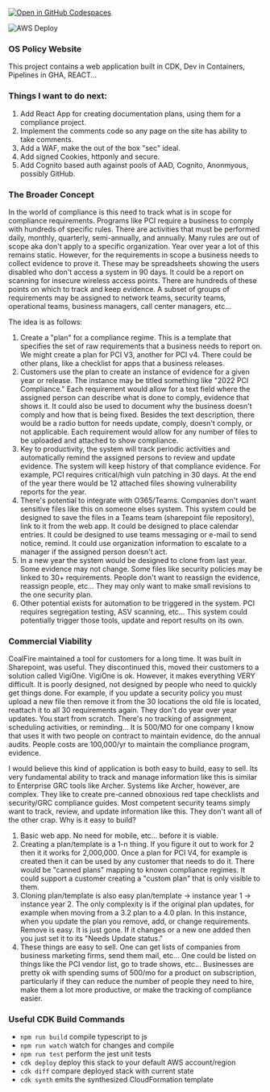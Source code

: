 [![Open in GitHub Codespaces](https://github.com/codespaces/badge.svg)](https://github.com/codespaces/new?hide_repo_select=true&ref=main&repo=568248659)

![AWS Deploy](https://github.com/ppottorff/ospolicy.com/actions/workflows/deploycdk.yml/badge.svg)


### OS Policy Website

This project contains a web application built in CDK, Dev in Containers, Pipelines in GHA, REACT...  

### Things I want to do next:
1. Add React App for creating documentation plans, using them for a compliance project.
1. Implement the comments code so any page on the site has ability to take comments.
1. Add a WAF, make the out of the box "sec" ideal.
1. Add signed Cookies, httponly and secure.
1. Add Cognito based auth against pools of AAD, Cognito, Anonmyous, possibly GitHub.

### The Broader Concept

In the world of compliance is this need to track what is in scope for compliance requirements. Programs like PCI require a business to comply with hundreds of specific rules. There are activities that must be performed daily, monthly, quarterly, semi-annually, and annually. Many rules are out of scope aka don't apply to a specific organization. Year over year a lot of this remains static. However, for the requirements in scope a business needs to collect evidence to prove it. These may be spreadsheets showing the users disabled who don't access a system in 90 days. It could be a report on scanning for insecure wireless access points. There are hundreds of these points on which to track and keep evidence. A subset of groups of requirements may be assigned to network teams, security teams, operational teams, business managers, call center managers, etc...

The idea is as follows:
1. Create a "plan" for a compliance regime. This is a template that specifies the set of raw requirements that a business needs to report on. We might create a plan for PCI V3, another for PCI v4. There could be other plans, like a checklist for apps that a business releases. 
1. Customers use the plan to create an instance of evidence for a given year or release. The instance may be titled something like "2022 PCI Compliance." Each requirement would allow for a text field where the assigned person can describe what is done to comply, evidence that shows it. It could also be used to document why the business doesn't comply and how that is being fixed. Besides the text description, there would be a radio button for needs update, comply, doesn't comply, or not applicable. Each requirement would allow for any number of files to be uploaded and attached to show compliance.
1. Key to productivity, the system will track periodic activities and automatically remind the assigned persons to review and update evidence. The system will keep history of that compliance evidence. For example, PCI requires critical/high vuln patching in 30 days. At the end of the year there would be 12 attached files showing vulnerability reports for the year. 
1. There's potential to integrate with O365/Teams. Companies don't want sensitive files like this on someone elses system. This system could be designed to save the files in a Teams team (sharepoint file repository), link to it from the web app. It could be designed to place calendar entries. It could be designed to use teams messaging or e-mail to send notice, remind. It could use organization information to escalate to a manager if the assigned person doesn't act.
1. In a new year the system would be designed to clone from last year. Some evidence may not change. Some files like security policies may be linked to 30+ requirements. People don't want to reassign the evidence, reassign people, etc... They may only want to make small revisions to the one security plan. 
1. Other potential exists for automation to be triggered in the system. PCI requires segregation testing, ASV scanning, etc... This system could potentially trigger those tools, update and report results on its own.

### Commercial Viability

CoalFire maintained a tool for customers for a long time. It was built in Sharepoint, was useful. They discontinued this, moved their customers to a solution called VigiOne. VigiOne is ok. However, it makes everything VERY difficult. It is poorly designed, not designed by people who need to quickly get things done. For example, if you update a security policy you must upload a new file then remove it from the 30 locations the old file is located, reattach it to all 30 requirements again. They don't do year over year updates. You start from scratch. There's no tracking of assignment, scheduling activities, or reminding... It is 500/MO for one company I know that uses it with two people on contract to maintain evidence, do the annual audits. People costs are 100,000/yr to maintain the compliance program, evidence. 

I would believe this kind of application is both easy to build, easy to sell. Its very fundamental ability to track and manage information like this is similar to Enterprise GRC tools like Archer. Systems like Archer, however, are complex. They like to create pre-canned obnoxious red tape checklists and security/GRC compliance guides. Most competent security teams simply want to track, review, and update information like this. They don't want all of the other crap. Why is it easy to build? 

1. Basic web app. No need for mobile, etc... before it is viable.
1. Creating a plan/template is a 1-n thing. If you figure it out to work for 2 then it it works for 2,000,000. Once a plan for PCI V4, for example is created then it can be used by any customer that needs to do it. There would be "canned plans" mapping to known compliance regimes. It could support a customer creating a "custom plan" that is only visible to them.
1. Cloning plan/template is also easy plan/template -> instance year 1 -> instance year 2. The only complexity is if the original plan updates, for example when moving from a 3.2 plan to a 4.0 plan. In this instance, when you update the plan you remove, add, or change requirements. Remove is easy. It is just gone. If it changes or a new one added then you just set it to its "Needs Update status." 
1. These things are easy to sell. One can get lists of companies from business marketing firms, send them mail, etc... One could be listed on things like the PCI vendor list, go to trade shows, etc... Businesses are pretty ok with spending sums of 500/mo for a product on subscription, particularly if they can reduce the number of people they need to hire, make them a lot more productive, or make the tracking of compliance easier.

### Useful CDK Build Commands

* `npm run build`   compile typescript to js
* `npm run watch`   watch for changes and compile
* `npm run test`    perform the jest unit tests
* `cdk deploy`      deploy this stack to your default AWS account/region
* `cdk diff`        compare deployed stack with current state
* `cdk synth`       emits the synthesized CloudFormation template
